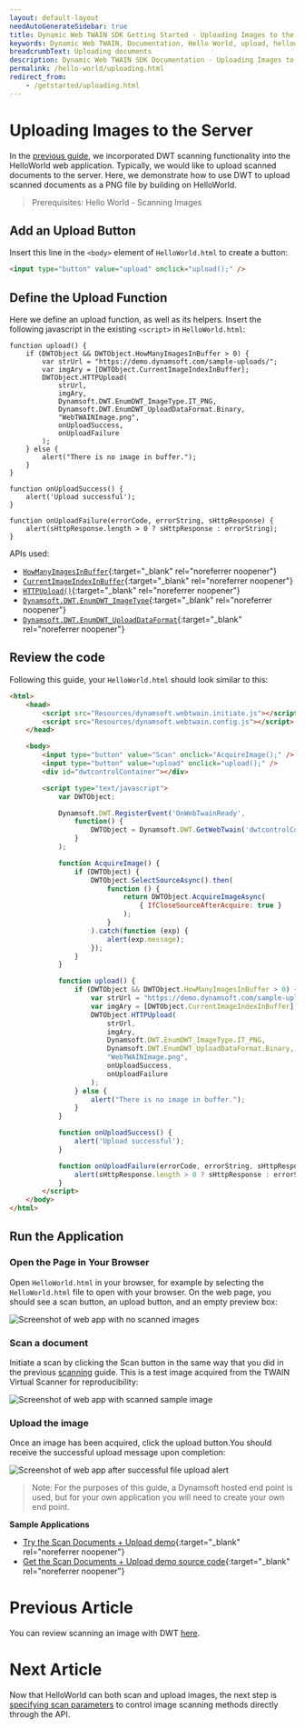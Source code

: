 ```yaml
---
layout: default-layout
needAutoGenerateSidebar: true
title: Dynamic Web TWAIN SDK Getting Started - Uploading Images to the Server
keywords: Dynamic Web TWAIN, Documentation, Hello World, upload, helloworld
breadcrumbText: Uploading documents
description: Dynamic Web TWAIN SDK Documentation - Uploading Images to the Server
permalink: /hello-world/uploading.html
redirect_from:
    - /getstarted/uploading.html
---
```


# Uploading Images to the Server

<!-- <div class='blockquote-note'></div>
> This article is part of our HelloWorld series. If you have not already reviewed HelloWorld, please start [here]({{site.getstarted}}helloworld.html) -->

In the [previous guide]({{site.getstarted}}scanning.html), we incorporated DWT scanning functionality into the HelloWorld web application. Typically, we would like to upload scanned documents to the server. Here, we demonstrate how to use DWT to upload scanned documents as a PNG file by building on HelloWorld.

> Prerequisites: Hello World - Scanning Images

## Add an Upload Button

Insert this line in the `<body>` element of `HelloWorld.html` to create a button:

```html
<input type="button" value="upload" onclick="upload();" />
```

## Define the Upload Function

Here we define an upload function, as well as its helpers. Insert the following javascript in the existing `<script>` in `HelloWorld.html`:

```JS
function upload() {
    if (DWTObject && DWTObject.HowManyImagesInBuffer > 0) {
        var strUrl = "https://demo.dynamsoft.com/sample-uploads/";
        var imgAry = [DWTObject.CurrentImageIndexInBuffer];
        DWTObject.HTTPUpload(
            strUrl, 
            imgAry, 
            Dynamsoft.DWT.EnumDWT_ImageType.IT_PNG,
            Dynamsoft.DWT.EnumDWT_UploadDataFormat.Binary, 
            "WebTWAINImage.png", 
            onUploadSuccess, 
            onUploadFailure
        );
    } else {
        alert("There is no image in buffer.");
    }
}

function onUploadSuccess() {
    alert('Upload successful');
}

function onUploadFailure(errorCode, errorString, sHttpResponse) {
    alert(sHttpResponse.length > 0 ? sHttpResponse : errorString);
}
```

<!-- To perform the upload, you will use the following APIs and Properties: -->
APIs used:
<!-- - [`Dynamsoft.Lib.detect.ssl`]() -->

- [`HowManyImagesInBuffer`]({{site.info}}api/WebTwain_Buffer.html#howmanyimagesinbuffer){:target="_blank" rel="noreferrer noopener"}
- [`CurrentImageIndexInBuffer`]({{site.info}}api/WebTwain_Buffer.html#currentimageindexinbuffer){:target="_blank" rel="noreferrer noopener"}
- [`HTTPUpload()`]({{site.info}}api/WebTwain_IO.html#httpupload){:target="_blank" rel="noreferrer noopener"}
- [`Dynamsoft.DWT.EnumDWT_ImageType`]({{site.info}}api/Dynamsoft_Enum.html#dynamsoftdwtenumdwt_imagetype){:target="_blank" rel="noreferrer noopener"}
- [`Dynamsoft.DWT.EnumDWT_UploadDataFormat`]({{site.info}}api/Dynamsoft_Enum.html#dynamsoftdwtenumdwt_uploaddataformat){:target="_blank" rel="noreferrer noopener"}


## Review the code

Following this guide, your `HelloWorld.html` should look similar to this:

```html
<html>
    <head>
        <script src="Resources/dynamsoft.webtwain.initiate.js"></script>
        <script src="Resources/dynamsoft.webtwain.config.js"></script>
    </head>

    <body>
        <input type="button" value="Scan" onclick="AcquireImage();" />
        <input type="button" value="upload" onclick="upload();" />
        <div id="dwtcontrolContainer"></div>

        <script type="text/javascript">
            var DWTObject;

            Dynamsoft.DWT.RegisterEvent('OnWebTwainReady',
                function() {
                    DWTObject = Dynamsoft.DWT.GetWebTwain('dwtcontrolContainer');
                }
            );

            function AcquireImage() {
                if (DWTObject) {
                    DWTObject.SelectSourceAsync().then(
                        function () {
                            return DWTObject.AcquireImageAsync(
                                { IfCloseSourceAfterAcquire: true }
                            );
                        }
                    ).catch(function (exp) {
                        alert(exp.message);
                    });
                }
            }

            function upload() {
                if (DWTObject && DWTObject.HowManyImagesInBuffer > 0) {
                    var strUrl = "https://demo.dynamsoft.com/sample-uploads/";
                    var imgAry = [DWTObject.CurrentImageIndexInBuffer];
                    DWTObject.HTTPUpload(
                        strUrl, 
                        imgAry, 
                        Dynamsoft.DWT.EnumDWT_ImageType.IT_PNG,
                        Dynamsoft.DWT.EnumDWT_UploadDataFormat.Binary, 
                        "WebTWAINImage.png", 
                        onUploadSuccess, 
                        onUploadFailure
                    );
                } else {
                    alert("There is no image in buffer.");
                }
            }

            function onUploadSuccess() {
                alert('Upload successful');
            }

            function onUploadFailure(errorCode, errorString, sHttpResponse) {
                alert(sHttpResponse.length > 0 ? sHttpResponse : errorString);
            }
        </script>
    </body>
</html>
```

## Run the Application

### Open the Page in Your Browser

Open `HelloWorld.html` in your browser, for example by selecting the `HelloWorld.html` file to open with your browser. On the web page, you should see  a scan button, an upload button, and an empty preview box:

![Screenshot of web app with no scanned images](../../assets/imgs/HelloWorldUpload0.png)

### Scan a document

Initiate a scan by clicking the Scan button in the same way that you did in the previous [scanning](scanning.md#press-the-scan-button) guide. This is a test image acquired from the TWAIN Virtual Scanner for reproducibility:

![Screenshot of web app with scanned sample image](../../assets/imgs/HelloWorldUpload1.png)

### Upload the image

Once an image has been acquired, click the upload button.You should receive the successful upload message upon completion:

![Screenshot of web app after successful file upload alert](../../assets/imgs/HelloWorldUpload2.png)

>Note: For the purposes of this guide, a Dynamsoft hosted end point is used, but for your own application you will need to create your own end point. 

<!-- Please see [this guide <<link does not work yet as article is not yet written>>]() for creating your own endpoint. -->

**Sample Applications**
- [Try the Scan Documents + Upload demo](https://demo.dynamsoft.com/Samples/dwt/Scan-Documents-and-Upload-Them/DWT_Scan_Upload_Demo.html){:target="_blank" rel="noreferrer noopener"}
- [Get the Scan Documents + Upload demo source code](https://www.dynamsoft.com/web-twain/sample-downloads/?demoSampleId=4){:target="_blank" rel="noreferrer noopener"}

# Previous Article

<!-- If you need a refresher on creating the base project, please review [initalizing the environment]({{site.getstarted}}initialize.html). -->

You can review scanning an image with DWT [here]({{site.getstarted}}scanning.html).

# Next Article

Now that HelloWorld can both scan and upload images, the next step is [specifying scan parameters]({{site.getstarted}}scansettings.html) to control image scanning methods directly through the API.

<!--             // var url = Dynamsoft.Lib.detect.ssl ? "https://" : "http://";
            // url += location.hostname;
            // var path = location.pathname.substring(0, location.pathname.lastIndexOf("/") + 1);
            // url += location.port === "" ? path : ":" + location.port + path;
            // url += "saveUploadedPDF.aspx";

            // var url = (Dynamsoft.Lib.detect.ssl ? "https://" : "http://") + location.hostname + (location.port === "" ? location.pathname.substring(0, location.pathname.lastIndexOf("/") + 1) : ":" + location.port + location.pathname.substring(0, location.pathname.lastIndexOf("/") + 1)) + "saveUploadedPDF.aspx";

            // var url = `${location.protocol}//${location.host}${location.pathname.substring(0, location.pathname.lastIndexOf("/") + 1)}saveUploadedPDF.aspx`;
 -->